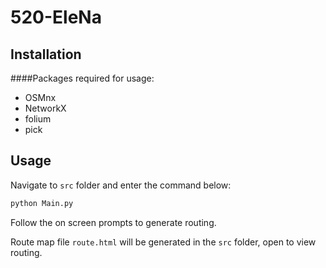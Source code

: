 # 520-EleNa

## Installation

####Packages required for usage:
- OSMnx
- NetworkX
- folium
- pick

## Usage
Navigate to `src` folder and enter the command below:

```python
python Main.py
```
Follow the on screen prompts to generate routing.

Route map file `route.html` will be generated in the `src`
folder, open to view routing.
